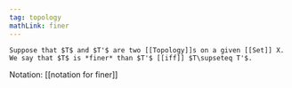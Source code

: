 ```yaml
---
tag: topology
mathLink: finer
---
```

```ad-def
Suppose that $T$ and $T'$ are two [[Topology]]s on a given [[Set]] X. We say that $T$ is *finer* than $T'$ [[iff]] $T\supseteq T'$.
```

Notation: [[notation for finer]]
